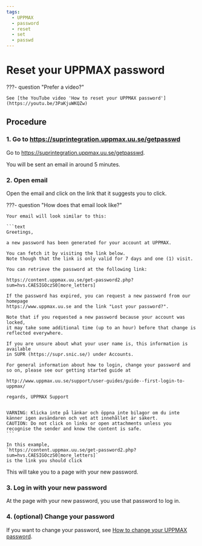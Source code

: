 ```yaml
---
tags:
  - UPPMAX
  - password
  - reset
  - set
  - passwd
---
```


# Reset your UPPMAX password

???- question "Prefer a video?"

    See [the YouTube video 'How to reset your UPPMAX password'](https://youtu.be/3PaKjuWKQZw)

## Procedure

### 1. Go to <https://suprintegration.uppmax.uu.se/getpasswd>

Go to <https://suprintegration.uppmax.uu.se/getpasswd>.

You will be sent an email in around 5 minutes.

### 2. Open email

Open the email and click on the link that it suggests you to click.

???- question "How does that email look like?"

    Your email will look similar to this:

    ```text
    Greetings,

    a new password has been generated for your account at UPPMAX.

    You can fetch it by visiting the link below.
    Note though that the link is only valid for 7 days and one (1) visit.

    You can retrieve the password at the following link:

    https://content.uppmax.uu.se/get-password2.php?sum=hvs.CAESIGOczS0[more_letters]

    If the password has expired, you can request a new password from our homepage
    https://www.uppmax.uu.se and the link "Lost your password?".

    Note that if you requested a new password because your account was locked,
    it may take some additional time (up to an hour) before that change is
    reflected everywhere.

    If you are unsure about what your user name is, this information is available
    in SUPR (https://supr.snic.se/) under Accounts.

    For general information about how to login, change your password and
    so on, please see our getting started guide at

    http://www.uppmax.uu.se/support/user-guides/guide--first-login-to-uppmax/

    regards, UPPMAX Support


    VARNING: Klicka inte på länkar och öppna inte bilagor om du inte känner igen avsändaren och vet att innehållet är säkert.
    CAUTION: Do not click on links or open attachments unless you recognise the sender and know the content is safe.
    ```

    In this example,
    `https://content.uppmax.uu.se/get-password2.php?sum=hvs.CAESIGOczS0[more_letters]`
    is the link you should click

This will take you to a page with your new password.

### 3. Log in with your new password

At the page with your new password, you use that password to log in.

### 4. (optional) Change your password

If you want to change your password, see
[How to change your UPPMAX password](change_uppmax_password.md).
